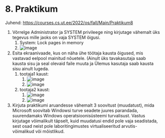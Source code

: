 # 8. Praktikum  

Juhend: [https://courses.cs.ut.ee/2022/os/fall/Main/Praktikum8 ](https://courses.cs.ut.ee/2022/os/fall/Main/Praktikum9) 

1) Võrrelge Administrator ja SYSTEM privileege ning kirjutage vähemalt üks tegevus mille jaoks on vaja SYSTEM õigusi.  
    1) System: Lock pages in memory  
    2) ![image](https://user-images.githubusercontent.com/59764874/203495933-07bd986c-bad0-4038-9e15-ec3ac1aa9f54.png)
2) Esita ekraanivaade, kus on näha ühe töötaja kausta õigused, mis vastavad eelpool mainitud nõuetele. (Ainult üks tavakasutaja saab kausta sisu ja seal olevaid faile muuta ja Ülemus kasutaja saab kausta sisu ainult lugeda.
    1) tootaja1 kaust:
        1) ![image](https://user-images.githubusercontent.com/59764874/203498441-eabb4ef9-c69c-49b8-86c7-41eab3c720be.png)
        2) ![image](https://user-images.githubusercontent.com/59764874/203498622-fc697241-4387-4ca8-aca5-96a7991e7ab4.png)
    2) tootaja2 kaust:
        1) ![image](https://user-images.githubusercontent.com/59764874/203498858-ff718b4b-cf72-40d4-a6b5-6ff231167fbd.png)
        2) ![image](https://user-images.githubusercontent.com/59764874/203499008-bc03a0b9-3bd8-4aec-b63c-9f964c0f6667.png)
3) Kirjuta praktikumi aruandesse vähemalt 3 soovitust (muudatust), mida Microsoft soovitab Windowsi turve seadete juures parandada, suurendamaks Windows operatsioonisüsteemi turvalisust. Vastus kirjutage võimalikult täpselt, kuid muudatusi endid pole vaja seadistada, sest osad neist pole laboritingimustes virtualiseeritud arvutis- võimalikud või mõistlikud.
